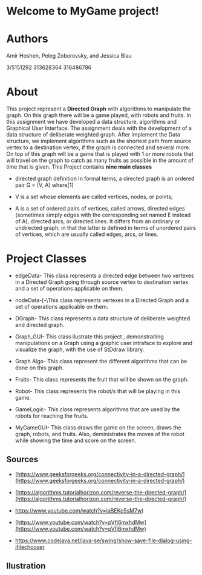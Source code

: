 # Welcome to MyGame project!

# Authors
Amir Hoshen,
Peleg Zoborovsky,
and Jessica Blau

3/5151292
313628364
316486786


# About

This project represent a **Directed Graph** with algorithms to manipulate the graph. On this graph there will be a game played, with robots and fruits. In this assignment we have developed a data structure, algorithms and Graphical User Interface. The assignment deals with the development of a data structure of deliberate weighted graph. After implement the Data structure, we implement algorithms such as the shortest path from source vertex to a destination vertex, if the graph is connected and several more. On top of this graph will be a game that is played with 1 or more robots that will travel on the graph to catch as many fruits as possible in the amount of time that is given. This Project contains **nine main classes**

- directed graph definition
In formal terms, a directed graph is an ordered pair G = (V, A) where[1]

- V is a set whose elements are called vertices, nodes, or points;
- A is a set of ordered pairs of vertices, called arrows, directed edges (sometimes simply edges with the corresponding set named E instead of A), directed arcs, or directed lines.
It differs from an ordinary or undirected graph, in that the latter is defined in terms of unordered pairs of vertices, which are usually called edges, arcs, or lines.


# Project Classes
 - edgeData- 
 This class represents a directed edge between two vertexes in a Directed Graph going through source vertex to destination vertex and a set of operations applicable on them.

 - nodeData-[-\This class represents vertexes in a Directed Graph and a set of operations applicable on them.

 - DGraph-
 This class represents a data structure of deliberate weighted and directed graph.
 
  - Graph_GUI-
 This class ilustrate this project , demonstraiting manipulations on a Graph using a graphic user intraface to     explore and visualize the graph, with the use of StDdraw library.

 - Graph Algo- 
 This class represent the different algorithms that can be done on this graph.  
 
 - Fruits-
 This class represents the fruit that will be shown on the graph.
 
 - Robot-
 This class represents the robot/s that will be playing in this game.
 
 - GameLogic- 
 This class represents algorithms that are used by the robots for reaching the fruits. 
 
 - MyGameGUI-
 This class draws the game on the screen, draws the graph, robots, and fruits. Also, deministrates the moves of the robot while showing the time and score on the screen. 

## Sources
  
- [https://www.geeksforgeeks.org/connectivity-in-a-directed-graph/](https://www.geeksforgeeks.org/connectivity-in-a-directed-graph/)
    
- [https://algorithms.tutorialhorizon.com/reverse-the-directed-graph/](https://algorithms.tutorialhorizon.com/reverse-the-directed-graph/)
-  https://www.youtube.com/watch?v=iaBEKo5sM7w)
   
- [https://www.youtube.com/watch?v=pVfj6mxhdMw](https://www.youtube.com/watch?v=pVfj6mxhdMw)

- https://www.codejava.net/java-se/swing/show-save-file-dialog-using-jfilechooser



## Ilustration

